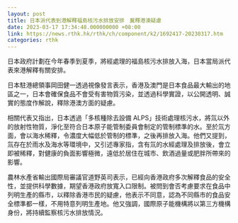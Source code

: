 ```yaml
---
layout: post
title: 日本派代表到港解釋福島核污水排放安排　冀釋港澳疑慮
date: 2023-03-17 17:34:48.000000000 +08:00
link: https://news.rthk.hk/rthk/ch/component/k2/1692417-20230317.htm
categories: rthk
---
```


日本政府計劃在今年春季到夏季，將經處理的福島核污水排放入海，日本當局派代表來港解釋有關安排。

日本駐港總領事岡田健一透過視像發言表示，香港及澳門是日本食品最大輸出的地區之一，日本會確保食品不會受有害物質污染，並透過科學實證，以公開透明、誠實的態度作解說，釋除港澳方面的疑慮。

相關代表又指出，日本透過「多核種除去設備 ALPS」技術處理核污水，將氚以外的放射性物質，淨化至符合日本原子能管制委員會制定的管制標準的水。至於氚方面，會以海水稀釋，令濃度大幅低於管制的標準，之後再排放入海。他們又提到，氚存在於雨水及海水等環境中，又引述專家指，含有氚的水經處理及排放後，會立即被稀釋，對健康的負面影響極微，遠低於居住在城市、飲酒過量或肥胖所帶來的影響。 

農林水產省輸出國際局審議官道野英司表示，已經向香港政府多次解釋食品的安全性，並提供科學數據，期望香港政府放寬入口限制。被問到會否考慮要求在食品中列明生產的縣市，以釋除香港市民的疑慮，他表示不同意，認為不同縣市的食品安全標準都一樣，不用特意列明生產地。他又強調，國際原子能機構將以第三方機構身份，將持續監察核污水排放情況。
